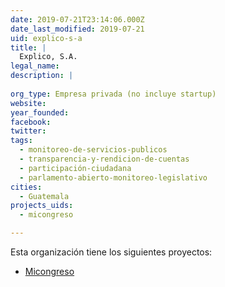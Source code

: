 ```yaml
---
date: 2019-07-21T23:14:06.000Z
date_last_modified: 2019-07-21
uid: explico-s-a
title: |
  Explico, S.A.
legal_name: 
description: |
  
org_type: Empresa privada (no incluye startup)
website: 
year_founded: 
facebook: 
twitter: 
tags:
  - monitoreo-de-servicios-publicos
  - transparencia-y-rendicion-de-cuentas
  - participación-ciudadana
  - parlamento-abierto-monitoreo-legislativo
cities: 
  - Guatemala
projects_uids:
  - micongreso

---
```


Esta organización tiene los siguientes proyectos:

- [Micongreso](/proyectos/micongreso)
